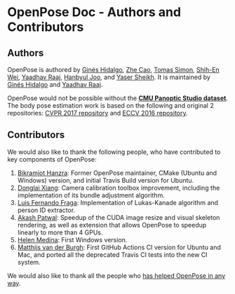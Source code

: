 OpenPose Doc - Authors and Contributors
====================================



## Authors
OpenPose is authored by [Ginés Hidalgo](https://www.gineshidalgo.com), [Zhe Cao](https://people.eecs.berkeley.edu/~zhecao), [Tomas Simon](http://www.cs.cmu.edu/~tsimon), [Shih-En Wei](https://scholar.google.com/citations?user=sFQD3k4AAAAJ&hl=en), [Yaadhav Raaj](https://www.raaj.tech), [Hanbyul Joo](https://jhugestar.github.io), and [Yaser Sheikh](http://www.cs.cmu.edu/~yaser). It is maintained by [Ginés Hidalgo](https://www.gineshidalgo.com) and [Yaadhav Raaj](https://www.raaj.tech).

OpenPose would not be possible without the [**CMU Panoptic Studio dataset**](http://domedb.perception.cs.cmu.edu). The body pose estimation work is based on the following and original 2 repositories: [CVPR 2017 repository](https://github.com/ZheC/Multi-Person-Pose-Estimation) and [ECCV 2016 repository](https://github.com/CMU-Perceptual-Computing-Lab/caffe_rtpose).



## Contributors
We would also like to thank the following people, who have contributed to key components of OpenPose:
1. [Bikramjot Hanzra](https://www.linkedin.com/in/bikz05): Former OpenPose maintainer, CMake (Ubuntu and Windows) version, and initial Travis Build version for Ubuntu.
2. [Donglai Xiang](https://xiangdonglai.github.io): Camera calibration toolbox improvement, including the implementation of its bundle adjustment algorithm.
3. [Luis Fernando Fraga](https://github.com/fragalfernando): Implementation of Lukas-Kanade algorithm and person ID extractor.
4. [Akash Patwal](https://www.linkedin.com/in/akash-patwal-63a12012a): Speedup of the CUDA image resize and visual skeleton rendering, as well as extension that allows OpenPose to speedup linearly to more than 4 GPUs.
5. [Helen Medina](https://github.com/helen-medina): First Windows version.
6. [Matthijs van der Burgh](https://github.com/MatthijsBurgh): First GitHub Actions CI version for Ubuntu and Mac, and ported all the deprecated Travis CI tests into the new CI system.

We would also like to thank all the people who [has helped OpenPose in any way](https://github.com/CMU-Perceptual-Computing-Lab/openpose/graphs/contributors).
